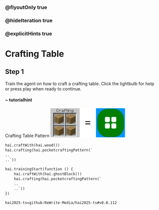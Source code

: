 ### @flyoutOnly true
### @hideIteration true
### @explicitHints true

# Crafting Table

## Step 1
Train the agent on how to craft a crafting table. Click the lightbulb for help or press play when ready to continue. 

#### ~ tutorialhint 
Crafting Table Pattern
![Craft Crafting Table](https://raw.githubusercontent.com/ReWrite-Media/makecode/master/blocks/hai2025/img/bench_crafting.png "Craft Crafting Table")

```ghost
hai.craftWith(hai.wood())
hai.crafting(hai.pocketcraftingPattern(`
..
..`))
```

```template
hai.trainingStart(function () {
    hai.craftWith(hai.ghostBlock())
    hai.crafting(hai.pocketcraftingPattern(`
    ..
    ..`))
})
```

```package
hai2025-ts=github:ReWrite-Media/hai2025-ts#v0.0.112
```
